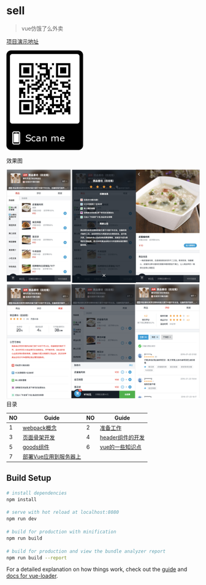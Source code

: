 # sell

> vue仿饿了么外卖

[项目演示地址](http://123.207.144.72/#/goods)

<img src="./notes/img/scan.png" width="200">

效果图

<img src="./notes/img/readme_1.jpg" width="600">
<img src="./notes/img/readme_2.png" width="600>


## 目录


NO| Guide | NO | Guide |
---| --- | ---|---|
 1 |  [webpack概念](./notes/1_webpack.md) | 2 | [准备工作](./notes/2_preparation.md)  |
 3 | [页面骨架开发](./notes/3_skeleton.md) |4 | [header组件的开发](./notes/4_header.md)| 
 5 |[goods组件](./notes/5_goods.md)  | 6|[vue的一些知识点](./notes/6_computed.md)|
 7| [部署Vue应用到服务器上](./notes/7_nginx.md)

## Build Setup

``` bash
# install dependencies
npm install

# serve with hot reload at localhost:8080
npm run dev

# build for production with minification
npm run build

# build for production and view the bundle analyzer report
npm run build --report
```

For a detailed explanation on how things work, check out the [guide](http://vuejs-templates.github.io/webpack/) and [docs for vue-loader](http://vuejs.github.io/vue-loader).


